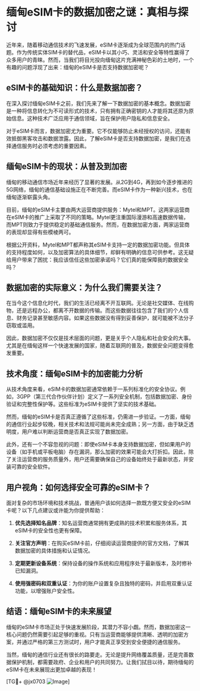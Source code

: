 # 缅甸eSIM卡的数据加密之谜：真相与探讨

近年来，随着移动通信技术的飞速发展，eSIM卡逐渐成为全球范围内的热门话题。作为传统实体SIM卡的替代品，eSIM卡以其小巧、灵活和安全等特性赢得了众多用户的青睐。然而，当我们将目光投向缅甸这片充满神秘色彩的土地时，一个有趣的问题浮现了出来：缅甸的eSIM卡是否支持数据加密呢？

## eSIM卡的基础知识：什么是数据加密？

在深入探讨缅甸eSIM卡之前，我们先来了解一下数据加密的基本概念。数据加密是一种将信息转化为不可读形式的技术，只有拥有正确密钥的人才能将其还原为原始信息。这种技术广泛应用于通信领域，旨在保护用户隐私和信息安全。

对于eSIM卡而言，数据加密尤为重要。它不仅能够防止未经授权的访问，还能有效抵御黑客攻击和数据泄露。因此，了解eSIM卡是否支持数据加密，是我们在选择通信服务时必须考虑的重要因素。

## 缅甸eSIM卡的现状：从普及到加密

缅甸的移动通信市场近年来经历了显著的发展。从2G到4G，再到如今逐步推进的5G网络，缅甸的通信基础设施正在不断完善。而eSIM卡作为一种新兴技术，也在缅甸逐渐崭露头角。

目前，缅甸的eSIM卡主要由两大运营商提供服务：Mytel和MPT。这两家运营商在eSIM卡的推广上采取了不同的策略。Mytel更注重国际漫游和高速数据传输，而MPT则致力于提供稳定的基础通信服务。然而，在数据加密方面，两家运营商的表现却显得有些模棱两可。

根据公开资料，Mytel和MPT都声称其eSIM卡支持一定的数据加密功能。但具体的支持程度如何，以及加密算法的具体细节，却鲜有明确的信息可供参考。这无疑给用户带来了困扰：我应该信任这些加密承诺吗？它们真的能保障我的数据安全吗？

## 数据加密的实际意义：为什么我们需要关注？

在当今这个信息化时代，我们的生活已经离不开互联网。无论是社交媒体、在线购物，还是远程办公，都离不开数据的传输。而这些数据往往包含了我们的个人信息、财务记录甚至敏感内容。如果这些数据没有得到妥善保护，就可能被不法分子窃取或滥用。

因此，数据加密不仅仅是技术层面的问题，更是关乎个人隐私和社会安全的大事。尤其是在缅甸这样一个快速发展的国家，随着互联网的普及，数据安全问题变得愈发重要。

## 技术角度：缅甸eSIM卡的加密能力分析

从技术角度来看，eSIM卡的数据加密通常依赖于一系列标准化的安全协议。例如，3GPP（第三代合作伙伴计划）定义了一系列安全机制，包括数据加密、身份验证和完整性保护等。这些标准为eSIM卡提供了坚实的技术基础。

然而，缅甸的eSIM卡是否真正遵循了这些标准，仍需进一步验证。一方面，缅甸的通信行业起步较晚，相关技术和法规可能尚未完全成熟；另一方面，由于缺乏透明度，用户难以判断运营商是否真正实现了数据加密。

此外，还有一个不容忽视的问题：即使eSIM卡本身支持数据加密，但如果用户的设备（如手机或平板电脑）存在漏洞，那么加密的效果可能会大打折扣。因此，除了关注运营商的服务质量外，用户还需要确保自己的设备始终处于最新状态，并安装可靠的安全软件。

## 用户视角：如何选择安全可靠的eSIM卡？

面对复杂的市场环境和技术挑战，普通用户该如何选择一款既方便又安全的eSIM卡呢？以下几点建议或许能为你提供帮助：

1. **优先选择知名品牌**：知名运营商通常拥有更成熟的技术积累和服务体系，其eSIM卡的安全性也更有保障。
   
2. **关注官方声明**：在购买eSIM卡前，仔细阅读运营商提供的官方文档，了解其数据加密的具体措施和认证情况。

3. **定期更新设备系统**：保持设备的操作系统和应用程序处于最新版本，及时修补已知漏洞。

4. **使用强密码和双重认证**：为你的账户设置复杂且独特的密码，并启用双重认证功能，以增强账户安全性。

## 结语：缅甸eSIM卡的未来展望

缅甸的eSIM卡市场正处于快速发展阶段，其潜力不容小觑。然而，数据加密这一核心问题仍然需要引起足够的重视。只有当运营商能够提供清晰、透明的加密方案，并通过严格的第三方测试时，用户才能真正享受到安全便捷的通信服务。

当然，缅甸的通信行业还有很长的路要走。无论是提升网络覆盖质量，还是完善数据保护机制，都需要政府、企业和用户的共同努力。让我们拭目以待，期待缅甸的eSIM卡在未来展现出更加卓越的表现！

[TG💪+ @jx0703 ![Image](https://github.com/user-attachments/assets/dbca1d08-cadb-493c-b0ec-ad6f7a83f270)]
